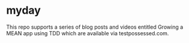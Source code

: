 myday
=====

This repo supports a series of blog posts and videos entitled Growing a MEAN app using TDD which
are available via testpossessed.com.
